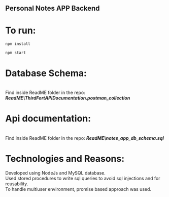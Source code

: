 ## Personal Notes APP Backend

# To run:

 `npm install`

`npm start`

# Database Schema:
<br> Find inside ReadME folder in the repo: ***ReadME\ThirdFortAPIDocumentation.postman_collection***


# Api documentation:
<br> Find inside ReadME folder in the repo: ***ReadME\notes_app_db_schema.sql***


# Technologies and Reasons: 
Developed using NodeJs and MySQL database.<br>
Used stored procedures to write sql queries to avoid sql injections and for reusability.<br>
To handle multiuser environment, promise based approach was used.



